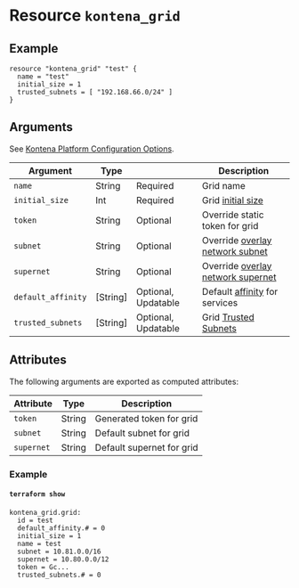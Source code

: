 # Resource `kontena_grid`

## Example

```
resource "kontena_grid" "test" {
  name = "test"
  initial_size = 1
  trusted_subnets = [ "192.168.66.0/24" ]
}
```

## Arguments

See [Kontena Platform Configuration Options](https://www.kontena.io/docs/using-kontena/platform.html#configuration-options).

Argument            | Type          |                     | Description
--------------------|---------------|---------------------|-------------
`name`              | String        | Required            | Grid name
`initial_size`      | Int           | Required            | Grid [initial size](https://kontena.io/docs/using-kontena/#initial-nodes)
`token`             | String        | Optional            | Override static token for grid
`subnet`            | String        | Optional            | Override [overlay network subnet](https://kontena.io/docs/advanced/networking.html#subnet-and-supernet)
`supernet`          | String        | Optional            | Override [overlay network supernet](https://kontena.io/docs/advanced/networking.html#subnet-and-supernet)
`default_affinity`  | [String]      | Optional, Updatable | Default [affinity](https://kontena.io/docs/using-kontena/affinities.html) for services
`trusted_subnets`   | [String]      | Optional, Updatable | Grid [Trusted Subnets](https://www.kontena.io/docs/advanced/grids.html#manage-kontena-platform-grid-trusted-subnets)

## Attributes

The following arguments are exported as computed attributes:

Attribute   | Type    | Description
------------|---------|--------------------------
`token`     | String  | Generated token for grid
`subnet`    | String  | Default subnet for grid
`supernet`  | String  | Default supernet for grid

### Example

#### `terraform show`
```
kontena_grid.grid:
  id = test
  default_affinity.# = 0
  initial_size = 1
  name = test
  subnet = 10.81.0.0/16
  supernet = 10.80.0.0/12
  token = Gc...
  trusted_subnets.# = 0
```
